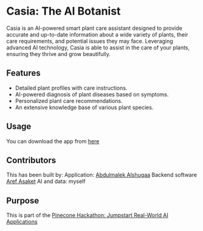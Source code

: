 # Casia: The AI Botanist

Casia is an AI-powered smart plant care assistant designed to provide accurate and up-to-date information about a wide variety of plants, their care requirements, and potential issues they may face. Leveraging advanced AI technology, Casia is able to assist in the care of your plants, ensuring they thrive and grow beautifully.

## Features

- Detailed plant profiles with care instructions.
- AI-powered diagnosis of plant diseases based on symptoms.
- Personalized plant care recommendations.
- An extensive knowledge base of various plant species.

## Usage

You can download the app from [here](https://expo.dev/@malik-2020/my-plant?serviceType=classic&distribution=expo-go)

## Contributors

This has been built by:
Application: [Abdulmalek Alshugaa](https://github.com/AbdulmalekAlshugaa)
Backend software [Aref Asaket](https://github.com/AbdulmalekAlshugaa)
AI and data: myself

## Purpose

This is part of the [Pinecone Hackathon: Jumpstart Real-World AI Applications](https://pinecone-hackathon.devpost.com/?ref_feature=challenge&ref_medium=your-open-hackathons&ref_content=Recently+ended)
